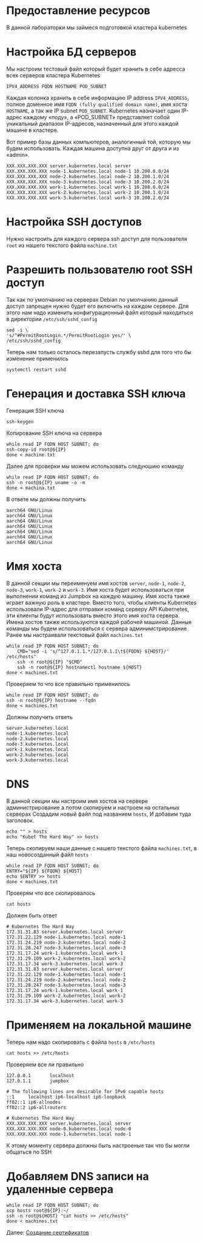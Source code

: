 # Предоставление ресурсов
В данной лабораторки мы займеся подготовкой кластера kubernetes
# Настройка БД серверов
Мы настроим тестовый файл который будет хранить в себе адресса всех серверов кластера Kubernetes
~~~
IPV4_ADDRESS FQDN HOSTNAME POD_SUBNET
~~~
Каждая колонка хранить в себе информацию IP address `IPV4_ADDRESS`, полное доменное имя `FQDN (fully qualified domain name)`, имя хоста `HOSTNAME`, а так же IP subnet `POD_SUBNET`. Kubernetes назначает один IP-адрес каждому «поду», а «POD_SUBNET» представляет собой уникальный диапазон IP-адресов, назначенный для этого каждой машине в кластере.

Вот пример базы данных компьютеров, аналогичный той, которую мы будем использовать. Каждая машина доступна друг от друга и из «admin».
~~~
XXX.XXX.XXX.XXX server.kubernetes.local server  
XXX.XXX.XXX.XXX node-1.kubernetes.local node-1 10.200.0.0/24
XXX.XXX.XXX.XXX node-2.kubernetes.local node-2 10.200.1.0/24
XXX.XXX.XXX.XXX node-3.kubernetes.local node-3 10.200.2.0/24
XXX.XXX.XXX.XXX work-1.kubernetes.local work-1 10.200.0.0/24
XXX.XXX.XXX.XXX work-2.kubernetes.local work-2 10.200.1.0/24
XXX.XXX.XXX.XXX work-3.kubernetes.local work-3 10.200.2.0/24
~~~
# Настройка SSH доступов
Нужно настроить для каждого сервера ssh доступ для пользователя `root` из нашего текстого файла `machine.txt`

# Разрешить пользователю root SSH доступ
Так как по умолчанию на серверах Debian по умолчанию данный доступ запрещен нужно будет его включить на каждом сервере.
Для этого нам надо изменить конфигурационный файл который находиться в директории `/etc/ssh/sshd_config`
~~~
sed -i \
's/^#PermitRootLogin.*/PermitRootLogin yes/' \
/etc/ssh/sshd_config
~~~
Теперь нам только осталось перезапусть службу sshd для того что бы изменение применилсь 
~~~
systemctl restart sshd
~~~
# Генерация и доставка SSH ключа
Генерация SSH ключа
~~~
ssh-keygen
~~~
Копирование SSH ключа на сервера
~~~
while read IP FQDN HOST SUBNET; do
ssh-copy-id root@${IP}
done < machine.txt
~~~
Далее для проверки мы можем использовать следуюшию команду
~~~
while read IP FQDN HOST SUBNET; do
ssh -n root@${IP} uname -o -m
done < machina.txt
~~~
В ответе мы должны получить 
~~~
aarch64 GNU/Linux
aarch64 GNU/Linux
aarch64 GNU/Linux
aarch64 GNU/Linux
aarch64 GNU/Linux
aarch64 GNU/Linux
aarch64 GNU/Linux
~~~
# Имя хоста
В данной секции мы переименуем имя хостов `server`, `node-1`, `node-2`, `node-3`, `work-1`, `work-2` и `work-3`.
Имя хоста будет использоваться при выполнении команд из Jumpbox на каждую машину.
Имя хоста также играет важную роль в кластере.
Вместо того, чтобы клиенты Kubernetes использовали IP-адрес для отправки команд серверу API Kubernetes, эти клиенты будут использовать вместо этого имя хоста сервера. Имена хостов также используются каждой рабочей машиной.
Данные команды мы будем использоваться с сервера админимстрирование
Ранее мы настраивали текстовый файл `machines.txt` 
~~~
while read IP FQDN HOST SUBNET; do 
    CMD="sed -i 's/^127.0.1.1.*/127.0.1.1\t${FQDN} ${HOST}/' /etc/hosts"
    ssh -n root@${IP} "$CMD"
    ssh -n root@${IP} hostnamectl hostname ${HOST}
done < machines.txt
~~~
Проверяем то что все правильно применилось 
~~~
while read IP FQDN HOST SUBNET; do
ssh -n root@${IP} hostname --fqdn
done < machines.txt
~~~
Должны получить ответь 
~~~
server.kubernetes.local
node-1.kubernetes.local
node-2.kubernetes.local
node-3.kubernetes.local
work-1.kubernetes.local
work-2.kubernetes.local
work-3.kubernetes.local
~~~
# DNS
В данной секции мы настроим имя хостов на сервере администрирование а потом скопируем и настроем на остальных серверах
Создадим новый файл под названием `hosts`, И добавим туда заголовок.
~~~
echo "" > hosts
echo "Kubet The Hard Way" >> hosts
~~~
Теперь скопируем наши данные с нашего текстого файла `machines.txt`, в наш новосозданный файл `hosts`
~~~
while read IP FQDN HOST SUBNET; do
ENTRY="${IP} ${FQDN} ${HOST}
echo $ENTRY >> hosts
done < machines.txt
~~~
Проверям что все скопировалось 
~~~
cat hosts
~~~
Должен быть ответ 
~~~
# Kubernetes The Hard Way
172.31.31.83 server.kubernetes.local server
172.31.22.129 node-1.kubernetes.local node-1
172.31.24.219 node-2.kubernetes.local node-2
172.31.28.247 node-3.kubernetes.local node-3
172.31.17.24 work-1.kubernetes.local work-1
172.31.29.109 work-2.kubernetes.local work-2
172.31.17.34 work-3.kubernetes.local work-3
172.31.31.83 server.kubernetes.local server
172.31.22.129 node-1.kubernetes.local node-1
172.31.24.219 node-2.kubernetes.local node-2
172.31.28.247 node-3.kubernetes.local node-3
172.31.17.24 work-1.kubernetes.local work-1
172.31.29.109 work-2.kubernetes.local work-2
172.31.17.34 work-3.kubernetes.local work-3
~~~
# Применяем на локальной машине 
Теперь нам надо скопировать с файла `hosts` в `/etc/hosts` 
~~~
cat hosts >> /etc/hosts
~~~
Проверяем все ли правильно
~~~
127.0.0.1       localhost
127.0.1.1       jumpbox

# The following lines are desirable for IPv6 capable hosts
::1     localhost ip6-localhost ip6-loopback
ff02::1 ip6-allnodes
ff02::2 ip6-allrouters

# Kubernetes The Hard Way
XXX.XXX.XXX.XXX server.kubernetes.local server
XXX.XXX.XXX.XXX node-0.kubernetes.local node-0
XXX.XXX.XXX.XXX node-1.kubernetes.local node-1
~~~
К этому моменту сервера должны быть настроеные так что бы могли общаться по SSH
# Добавляем DNS  записи на удаленные сервера
~~~
while read IP FQDN HOST SUBNET; do
scp hosts root@${IP}:~/
ssh -n root@${HOST} "cat hosts >> /etc/hosts"
done < machines.txt
~~~

Далее: [Создание сертификатов](04-certificate-authority.md)
